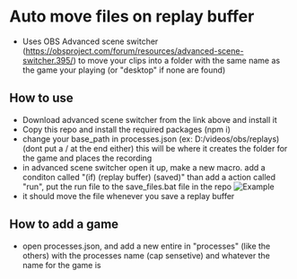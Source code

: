 # Auto move files on replay buffer
 
- Uses OBS Advanced scene switcher (https://obsproject.com/forum/resources/advanced-scene-switcher.395/) to move your clips into a folder with the same name as the game your playing (or "desktop" if none are found)

## How to use
- Download advanced scene switcher from the link above and install it
- Copy this repo and install the required packages (npm i)
- change your base_path in processes.json (ex: D:/videos/obs/replays) (dont put a / at the end either) this will be where it creates the folder for the game and places the recording
- in advanced scene switcher open it up, make a new macro. add a conditon called "(if) (replay buffer) (saved)" than add a action called "run", put the run file to the save_files.bat file in the repo
![Example](https://i.imgur.com/GsuIsrE.png "Example")
- it should move the file whenever you save a replay buffer
## How to add a game
- open processes.json, and add a new entire in "processes" (like the others) with the processes name (cap sensetive) and whatever the name for the game is
